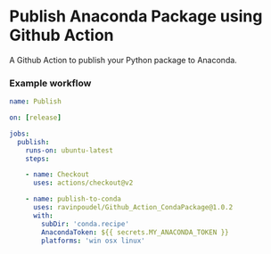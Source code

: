 # Publish Anaconda Package using Github Action
A Github Action to publish your Python package to Anaconda.

### Example workflow
```yaml
name: Publish

on: [release]

jobs:
  publish:
    runs-on: ubuntu-latest
    steps:

    - name: Checkout
      uses: actions/checkout@v2

    - name: publish-to-conda
      uses: ravinpoudel/Github_Action_CondaPackage@1.0.2
      with:
        subDir: 'conda.recipe'
        AnacondaToken: ${{ secrets.MY_ANACONDA_TOKEN }}
        platforms: 'win osx linux'
```
